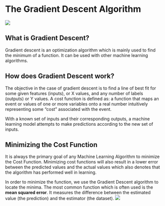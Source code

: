 # The Gradient Descent Algorithm
![](https://d2o2utebsixu4k.cloudfront.net/media/images/1566457804835-Image-18.jpg)

## What is Gradient Descent?

Gradient descent is an optimization algorithm which is mainly used to find the minimum of a function. It can be used with other machine learning algorithms.


## How does Gradient Descent work?

The objective in the case of gradient descent is to find a line of best fit for some given features (inputs), or X values, and any number of labels (outputs) or  Y values. 
A cost function is defined as: a function that maps an event or values of one or more variables onto a real number intuitively representing some “cost” associated with the event.

With a known set of inputs and their corresponding outputs, a machine learning model attempts to make predictions according to the new set of inputs.

## Minimizing the Cost Function
It is always the primary goal of any Machine Learning Algorithm to minimize the Cost Function. 
Minimizing cost functions will also result in a lower error between the predicted values and the actual values which also denotes that the algorithm has performed well in learning. 

 In order to minimize the function, we  use the Gradient Descent algorithm to locate the minima. The most common function which is often used is the  **mean squared error**. It measures the difference between the estimated value (the prediction) and the estimator (the dataset).
 ![](https://d2o2utebsixu4k.cloudfront.net/media/images/1566459128498-Image-33.jpg)
